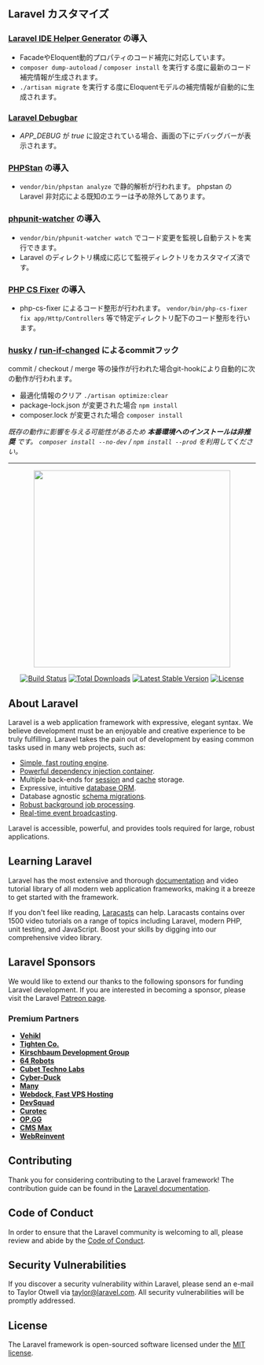 ## Laravel カスタマイズ
### [Laravel IDE Helper Generator](https://github.com/barryvdh/laravel-ide-helper) の導入

* FacadeやEloquent動的プロパティのコード補完に対応しています。
* `composer dump-autoload` / `composer install` を実行する度に最新のコード補完情報が生成されます。
* `./artisan migrate` を実行する度にEloquentモデルの補完情報が自動的に生成されます。

### [Laravel Debugbar](https://github.com/barryvdh/laravel-debugbar)

* *APP_DEBUG* が *true* に設定されている場合、画面の下にデバッグバーが表示されます。
### [PHPStan](https://github.com/phpstan/phpstan) の導入

* `vendor/bin/phpstan analyze` で静的解析が行われます。
  phpstan の Laravel 非対応による既知のエラーは予め除外してあります。

### [phpunit-watcher](https://github.com/spatie/phpunit-watcher) の導入

* `vendor/bin/phpunit-watcher watch` でコード変更を監視し自動テストを実行できます。
* Laravel のディレクトリ構成に応じて監視ディレクトリをカスタマイズ済です。

### [PHP CS Fixer](https://github.com/FriendsOfPHP/PHP-CS-Fixer) の導入

* php-cs-fixer によるコード整形が行われます。
    `vendor/bin/php-cs-fixer fix app/Http/Controllers` 等で特定ディレクトリ配下のコード整形を行います。

### [husky](https://github.com/typicode/husky) / [run-if-changed](https://www.npmjs.com/package/run-if-changed) によるcommitフック

commit / checkout / merge 等の操作が行われた場合git-hookにより自動的に次の動作が行われます。

* 最適化情報のクリア `./artisan optimize:clear`
* package-lock.json が変更された場合 `npm install`
* composer.lock が変更された場合 `composer install`

*既存の動作に影響を与える可能性があるため **本番環境へのインストールは非推奨** です。*
*`composer install --no-dev` / `npm install --prod` を利用してください。*

---

<p align="center"><a href="https://laravel.com" target="_blank"><img src="https://raw.githubusercontent.com/laravel/art/master/logo-lockup/5%20SVG/2%20CMYK/1%20Full%20Color/laravel-logolockup-cmyk-red.svg" width="400"></a></p>

<p align="center">
<a href="https://travis-ci.org/laravel/framework"><img src="https://travis-ci.org/laravel/framework.svg" alt="Build Status"></a>
<a href="https://packagist.org/packages/laravel/framework"><img src="https://img.shields.io/packagist/dt/laravel/framework" alt="Total Downloads"></a>
<a href="https://packagist.org/packages/laravel/framework"><img src="https://img.shields.io/packagist/v/laravel/framework" alt="Latest Stable Version"></a>
<a href="https://packagist.org/packages/laravel/framework"><img src="https://img.shields.io/packagist/l/laravel/framework" alt="License"></a>
</p>

## About Laravel

Laravel is a web application framework with expressive, elegant syntax. We believe development must be an enjoyable and creative experience to be truly fulfilling. Laravel takes the pain out of development by easing common tasks used in many web projects, such as:

- [Simple, fast routing engine](https://laravel.com/docs/routing).
- [Powerful dependency injection container](https://laravel.com/docs/container).
- Multiple back-ends for [session](https://laravel.com/docs/session) and [cache](https://laravel.com/docs/cache) storage.
- Expressive, intuitive [database ORM](https://laravel.com/docs/eloquent).
- Database agnostic [schema migrations](https://laravel.com/docs/migrations).
- [Robust background job processing](https://laravel.com/docs/queues).
- [Real-time event broadcasting](https://laravel.com/docs/broadcasting).

Laravel is accessible, powerful, and provides tools required for large, robust applications.

## Learning Laravel

Laravel has the most extensive and thorough [documentation](https://laravel.com/docs) and video tutorial library of all modern web application frameworks, making it a breeze to get started with the framework.

If you don't feel like reading, [Laracasts](https://laracasts.com) can help. Laracasts contains over 1500 video tutorials on a range of topics including Laravel, modern PHP, unit testing, and JavaScript. Boost your skills by digging into our comprehensive video library.

## Laravel Sponsors

We would like to extend our thanks to the following sponsors for funding Laravel development. If you are interested in becoming a sponsor, please visit the Laravel [Patreon page](https://patreon.com/taylorotwell).

### Premium Partners

- **[Vehikl](https://vehikl.com/)**
- **[Tighten Co.](https://tighten.co)**
- **[Kirschbaum Development Group](https://kirschbaumdevelopment.com)**
- **[64 Robots](https://64robots.com)**
- **[Cubet Techno Labs](https://cubettech.com)**
- **[Cyber-Duck](https://cyber-duck.co.uk)**
- **[Many](https://www.many.co.uk)**
- **[Webdock, Fast VPS Hosting](https://www.webdock.io/en)**
- **[DevSquad](https://devsquad.com)**
- **[Curotec](https://www.curotec.com/services/technologies/laravel/)**
- **[OP.GG](https://op.gg)**
- **[CMS Max](https://www.cmsmax.com/)**
- **[WebReinvent](https://webreinvent.com/?utm_source=laravel&utm_medium=github&utm_campaign=patreon-sponsors)**

## Contributing

Thank you for considering contributing to the Laravel framework! The contribution guide can be found in the [Laravel documentation](https://laravel.com/docs/contributions).

## Code of Conduct

In order to ensure that the Laravel community is welcoming to all, please review and abide by the [Code of Conduct](https://laravel.com/docs/contributions#code-of-conduct).

## Security Vulnerabilities

If you discover a security vulnerability within Laravel, please send an e-mail to Taylor Otwell via [taylor@laravel.com](mailto:taylor@laravel.com). All security vulnerabilities will be promptly addressed.

## License

The Laravel framework is open-sourced software licensed under the [MIT license](https://opensource.org/licenses/MIT).
